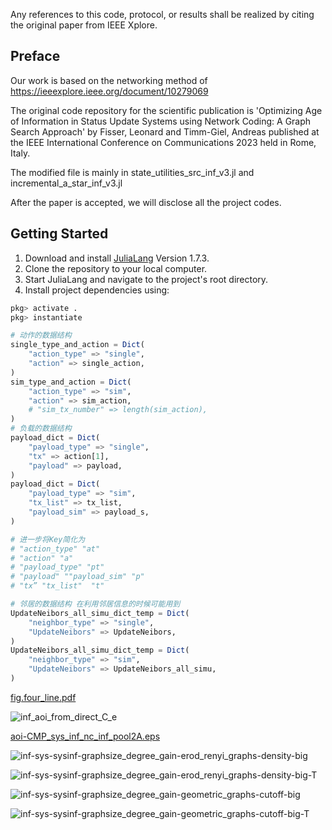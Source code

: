 
Any references to this code, protocol, or results shall be realized by citing the original paper from IEEE Xplore.

## Preface
Our work is based on the networking method of https://ieeexplore.ieee.org/document/10279069

The original code repository for the scientific publication is 'Optimizing Age of Information in Status Update Systems using Network Coding: A Graph Search Approach' by Fisser, Leonard and Timm-Giel, Andreas published at the IEEE International Conference on Communications 2023 held in Rome, Italy.

The modified file is mainly in state_utilities_src_inf_v3.jl and incremental_a_star_inf_v3.jl

After the paper is accepted, we will disclose all the project codes.

## Getting Started
1. Download and install [JuliaLang](https://julialang.org/downloads/oldreleases/) Version 1.7.3.
2. Clone the repository to your local computer.
3. Start JuliaLang and navigate to the project's root directory.
4. Install project dependencies using:
```julia
pkg> activate .
pkg> instantiate
```

```julia
# 动作的数据结构
single_type_and_action = Dict(
    "action_type" => "single",
    "action" => single_action,
)
sim_type_and_action = Dict(
    "action_type" => "sim",
    "action" => sim_action,
    # "sim_tx_number" => length(sim_action),
)
# 负载的数据结构
payload_dict = Dict(
    "payload_type" => "single",
    "tx" => action[1],
    "payload" => payload,
)
payload_dict = Dict(
    "payload_type" => "sim",
    "tx_list" => tx_list,
    "payload_sim" => payload_s,
)

# 进一步将Key简化为
# "action_type" "at"
# "action" "a"
# "payload_type" "pt"
# "payload" ""payload_sim" "p"
# "tx” "tx_list"  "t"

# 邻居的数据结构 在利用邻居信息的时候可能用到
UpdateNeibors_all_simu_dict_temp = Dict(
    "neighbor_type" => "single",
    "UpdateNeibors" => UpdateNeibors,
)
UpdateNeibors_all_simu_dict_temp = Dict(
    "neighbor_type" => "sim",
    "UpdateNeibors" => UpdateNeibors_all_simu,
)
```



 [fig.four_line.pdf](..\..\Users\GE76\OneDrive\work\wcl-pg\Glob26Fail-sysinf-AOHF-WCL\figures\fig.four_line.pdf) 

![inf_aoi_from_direct_C_e](C:\Users\GE76\OneDrive\work\wcl-pg\Glob26Fail-sysinf-AOHF-WCL\figures\inf_aoi_from_direct_C_e.png)



 [aoi-CMP_sys_inf_nc_inf_pool2A.eps](..\..\Users\GE76\OneDrive\work\wcl-pg\Glob26Fail-sysinf-AOHF-WCL\figures\aoi-CMP_sys_inf_nc_inf_pool2A.eps) 

![inf-sys-sysinf-graphsize_degree_gain-erod_renyi_graphs-density-big](C:\Users\GE76\OneDrive\work\wcl-pg\Glob26Fail-sysinf-AOHF-WCL\figures\inf-sys-sysinf-graphsize_degree_gain-erod_renyi_graphs-density-big.png)

![inf-sys-sysinf-graphsize_degree_gain-erod_renyi_graphs-density-big-T](C:\Users\GE76\OneDrive\work\wcl-pg\Glob26Fail-sysinf-AOHF-WCL\figures\inf-sys-sysinf-graphsize_degree_gain-erod_renyi_graphs-density-big-T.png)

![inf-sys-sysinf-graphsize_degree_gain-geometric_graphs-cutoff-big](C:\Users\GE76\OneDrive\work\wcl-pg\Glob26Fail-sysinf-AOHF-WCL\figures\inf-sys-sysinf-graphsize_degree_gain-geometric_graphs-cutoff-big.png)

![inf-sys-sysinf-graphsize_degree_gain-geometric_graphs-cutoff-big-T](C:\Users\GE76\OneDrive\work\wcl-pg\Glob26Fail-sysinf-AOHF-WCL\figures\inf-sys-sysinf-graphsize_degree_gain-geometric_graphs-cutoff-big-T.png)
